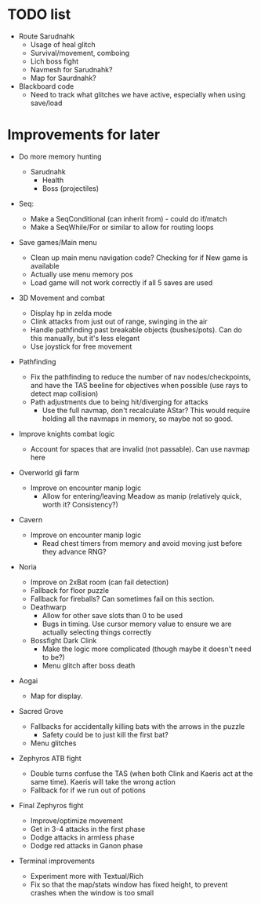 # TODO list

* Route Sarudnahk
  * Usage of heal glitch
  * Survival/movement, comboing
  * Lich boss fight
  * Navmesh for Sarudnahk?
  * Map for Saurdnahk?
* Blackboard code
  * Need to track what glitches we have active, especially when using save/load


# Improvements for later

* Do more memory hunting
  * Sarudnahk
    * Health
    * Boss (projectiles)

* Seq:
  * Make a SeqConditional (can inherit from) - could do if/match
  * Make a SeqWhile/For or similar to allow for routing loops

* Save games/Main menu
  * Clean up main menu navigation code? Checking for if New game is available
  * Actually use menu memory pos
  * Load game will not work correctly if all 5 saves are used

* 3D Movement and combat
  * Display hp in zelda mode
  * Clink attacks from just out of range, swinging in the air
  * Handle pathfinding past breakable objects (bushes/pots). Can do this manually, but it's less elegant
  * Use joystick for free movement
* Pathfinding
  * Fix the pathfinding to reduce the number of nav nodes/checkpoints, and have the TAS beeline for objectives when possible (use rays to detect map collision)
  * Path adjustments due to being hit/diverging for attacks
    * Use the full navmap, don't recalculate AStar? This would require holding all the navmaps in memory, so maybe not so good.

* Improve knights combat logic
  * Account for spaces that are invalid (not passable). Can use navmap here
* Overworld gli farm
  * Improve on encounter manip logic
    * Allow for entering/leaving Meadow as manip (relatively quick, worth it? Consistency?)
* Cavern
  * Improve on encounter manip logic
    * Read chest timers from memory and avoid moving just before they advance RNG?
* Noria
  * Improve on 2xBat room (can fail detection)
  * Fallback for floor puzzle
  * Fallback for fireballs? Can sometimes fail on this section.
  * Deathwarp
    * Allow for other save slots than 0 to be used
    * Bugs in timing. Use cursor memory value to ensure we are actually selecting things correctly
  * Bossfight Dark Clink
    * Make the logic more complicated (though maybe it doesn't need to be?)
    * Menu glitch after boss death
* Aogai
  * Map for display.
* Sacred Grove
  * Fallbacks for accidentally killing bats with the arrows in the puzzle
    * Safety could be to just kill the first bat?
  * Menu glitches
* Zephyros ATB fight
  * Double turns confuse the TAS (when both Clink and Kaeris act at the same time). Kaeris will take the wrong action
  * Fallback for if we run out of potions
* Final Zephyros fight
  * Improve/optimize movement
  * Get in 3-4 attacks in the first phase
  * Dodge attacks in armless phase
  * Dodge red attacks in Ganon phase


* Terminal improvements
  * Experiment more with Textual/Rich
  * Fix so that the map/stats window has fixed height, to prevent crashes when the window is too small
